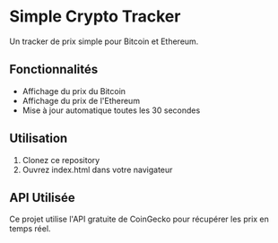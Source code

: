# Simple Crypto Tracker

Un tracker de prix simple pour Bitcoin et Ethereum.

## Fonctionnalités

- Affichage du prix du Bitcoin
- Affichage du prix de l'Ethereum
- Mise à jour automatique toutes les 30 secondes

## Utilisation

1. Clonez ce repository
2. Ouvrez index.html dans votre navigateur

## API Utilisée

Ce projet utilise l'API gratuite de CoinGecko pour récupérer les prix en temps réel.